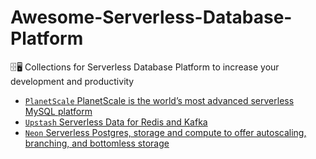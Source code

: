 # Awesome-Serverless-Database-Platform

🗄️🖥️ Collections for Serverless Database Platform to increase your development and productivity

- [`PlanetScale` PlanetScale is the world’s most advanced serverless MySQL platform](https://planetscale.com/)
- [`Upstash` Serverless Data for Redis and Kafka](https://upstash.com/)
- [`Neon` Serverless Postgres, storage and compute to offer autoscaling, branching, and bottomless storage](https://neon.tech/)
